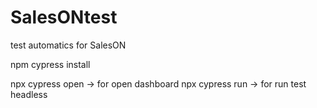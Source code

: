 # SalesONtest
test automatics for SalesON

npm cypress install

npx cypress open -> for open dashboard
npx cypress run -> for run test headless
